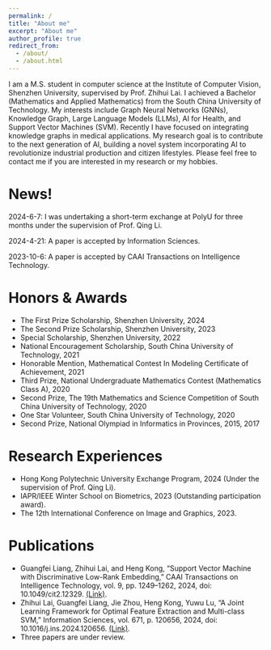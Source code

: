 ```yaml
---
permalink: /
title: "About me"
excerpt: "About me"
author_profile: true
redirect_from: 
  - /about/
  - /about.html
---
```


I am a M.S. student in computer science at the Institute of Computer Vision, Shenzhen University, supervised by Prof. Zhihui Lai. I achieved a Bachelor (Mathematics and Applied Mathematics) from the South China University of Technology. My interests include Graph Neural Networks (GNNs), Knowledge Graph, Large Language Models (LLMs), AI for Health, and Support Vector Machines (SVM). Recently I have focused on integrating knowledge graphs in medical applications. My research goal is to contribute to the next generation of AI, building a novel system incorporating AI to revolutionize industrial production and citizen lifestyles.
Please feel free to contact me if you are interested in my research or my hobbies.

<!-- **<font color=red>To whom it may concern : )</font>**

Now I am looking for a **<font color=red>PhD</font>** position aligning with my research interests. 
Here are some information about me.
* **My research experience.** After publishing two works related to SVM under Prof. Lai's supervision, I started thinking independently last year and stepped into Graph Neural Networks. Two works related to spectral GNNs and Graph Structure Learning respectively are done. After that, I started to focus on AI for health with GNNs and LLMs since I am passionate about conducting research with practical applications.
* **Personality.** 
  * I consider myself a **self-motivated** person with a **curiosity** about the world.
  * In the past two years, I got about 15 rejections, experienced 7 rebuttals and published two papers. Most of them were completed by myself. Thus, I am **persistent** and dedicated to **rigorous** scientific research.
  * I founded the Rubik's Cube Club in high school and hosted academic lectures at SCUT. These experiences have cultivated my **leadership**, **communication**, and **teamwork** skills. Currently, I am also leading the freshmen in my group to do two medical-related projects.
* **My expectation.** I hope I can have 
  * a good communication atmosphere. Good scientific research requires a lot of communication with others, including advice, insights, and critical comments from different perspectives.
  * enough resources (such as several large memory GPUs for finetuning) in PhDs.
  * the opportunity to research interns. I believe that research interns will allow me to exchange ideas with researchers in the industry and inspire me to do better research.
  * work-life balance. I believe that a good balance between life and research will be the fundamental motivation for my lifelong learning.
Please feel free to contact me through my email (gf_liang_study@163.com). -->

News!
======
2024-6-7: I was undertaking a short-term exchange at PolyU for three months under the supervision of Prof. Qing Li.

2024-4-21: A paper is accepted by Information Sciences.

2023-10-6: A paper is accepted by CAAI Transactions on Intelligence Technology.

Honors & Awards
======
* The First Prize Scholarship, Shenzhen University, 2024
* The Second Prize Scholarship, Shenzhen University, 2023
* Special Scholarship, Shenzhen University, 2022
* National Encouragement Scholarship, South China University of Technology, 2021
* Honorable Mention, Mathematical Contest In Modeling Certificate of Achievement, 2021
* Third Prize, National Undergraduate Mathematics Contest (Mathematics Class A), 2020
* Second Prize, The 19th Mathematics and Science Competition of South China University of Technology, 2020
* One Star Volunteer, South China University of Technology, 2020
* Second Prize, National Olympiad in Informatics in Provinces, 2015, 2017

Research Experiences
======
* Hong Kong Polytechnic University Exchange Program, 2024 (Under the supervision of Prof. Qing Li).
* IAPR/IEEE Winter School on Biometrics, 2023 (Outstanding participation award).
* The 12th International Conference on Image and Graphics, 2023.

Publications
======
* Guangfei Liang, Zhihui Lai, and Heng Kong, “Support Vector Machine with Discriminative Low-Rank Embedding,” CAAI Transactions on Intelligence Technology, vol. 9, pp. 1249–1262, 2024, doi: 10.1049/cit2.12329. [(Link)](https://ietresearch.onlinelibrary.wiley.com/doi/10.1049/cit2.12329).
* Zhihui Lai, Guangfei Liang, Jie Zhou, Heng Kong, Yuwu Lu, “A Joint Learning Framework for Optimal Feature Extraction and Multi-class SVM,” Information Sciences, vol. 671, p. 120656, 2024, doi: 10.1016/j.ins.2024.120656. [(Link)](https://www.sciencedirect.com/science/article/abs/pii/S0020025524005693).
* Three papers are under review.